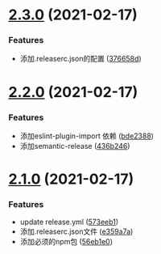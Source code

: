 # [2.3.0](https://github.com/dailycode365/mrm-preset/compare/v2.2.0...v2.3.0) (2021-02-17)


### Features

* 添加.releaserc.json的配置 ([376658d](https://github.com/dailycode365/mrm-preset/commit/376658d64d5cd11de4e9c9ef7b0d218a7928ac47))

# [2.2.0](https://github.com/dailycode365/mrm-preset/compare/v2.1.0...v2.2.0) (2021-02-17)


### Features

* 添加eslint-plugin-import 依赖 ([bde2388](https://github.com/dailycode365/mrm-preset/commit/bde2388625f4b755399fa360e33fbf79ed500b4d))
* 添加semantic-release ([436b246](https://github.com/dailycode365/mrm-preset/commit/436b246a2c3e0681d29fdd0f714bb837ce128eeb))

# [2.1.0](https://github.com/dailycode365/mrm-preset/compare/v2.0.0...v2.1.0) (2021-02-17)


### Features

* update release.yml ([573eeb1](https://github.com/dailycode365/mrm-preset/commit/573eeb130dc7f3036e96e881fd7cc14ee9bde5f0))
* 添加.releaserc.json文件 ([e359a7a](https://github.com/dailycode365/mrm-preset/commit/e359a7aec313465b35bc40e7ed20241ed7254dab))
* 添加必须的npm包 ([56eb1e0](https://github.com/dailycode365/mrm-preset/commit/56eb1e0fec40e7f83e8ba86128560fc255950490))
